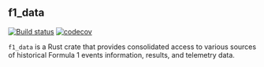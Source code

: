 ## f1_data

[![Build status](https://github.com/ramonrsv/f1_data/actions/workflows/ci.yml/badge.svg)](https://github.com/ramonrsv/f1_data/actions)
[![codecov](https://codecov.io/github/ramonrsv/f1_data/graph/badge.svg?token=LYPNED8OXF)](https://codecov.io/github/ramonrsv/f1_data)

`f1_data` is a Rust crate that provides consolidated access to various sources of historical Formula 1 events information, results, and telemetry data.
